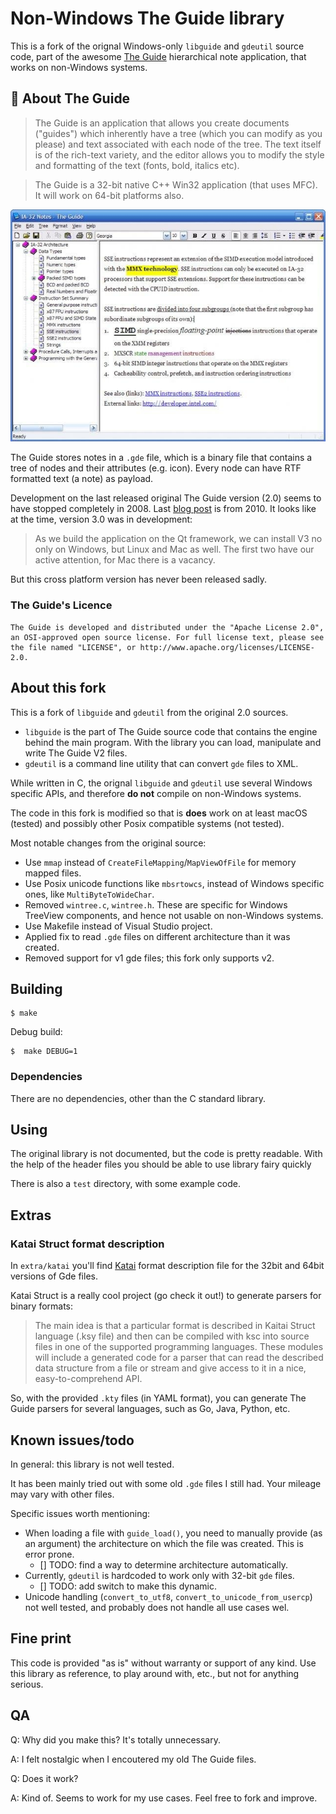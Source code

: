 # Non-Windows The Guide library

This is a fork of the orignal Windows-only `libguide` and `gdeutil` source code, part of the awesome [The Guide](https://theguide.sourceforge.net/index.html) hierarchical note application, that works on non-Windows systems.

## 📘 About The Guide

>The Guide is an application that allows you create documents ("guides") which inherently have a tree (which you can modify as you please) and text associated with each node of the tree. The text itself is of the rich-text variety, and the editor allows you to modify the style and formatting of the text (fonts, bold, italics etc).

>The Guide is a 32-bit native C++ Win32 application (that uses MFC). It will work on 64-bit platforms also.

![winguide](winguide-screenshot.jpeg)

The Guide stores notes in a `.gde` file, which is a binary file that contains a tree of nodes and their attributes (e.g. icon). Every node can have RTF formatted text (a note) as payload.

Development on the last released original The Guide version (2.0) seems to have stopped completely in 2008. Last [blog post](http://buildingtheguide.blogspot.com/) is from 2010. It looks like at the time, version 3.0 was in development:

>As we build the application on the Qt framework, we can install V3 no only on Windows, but Linux and Mac as well. The first two have our active attention, for Mac there is a vacancy.

But this cross platform version has never been released sadly.

### The Guide's Licence

```
The Guide is developed and distributed under the "Apache License 2.0",
an OSI-approved open source license. For full license text, please see
the file named "LICENSE", or http://www.apache.org/licenses/LICENSE-2.0.
```

## About this fork

This is a fork of `libguide` and `gdeutil` from the original 2.0 sources.

- `libguide` is the part of The Guide source code that contains the engine behind the main program. 
With the library you can load, manipulate and write The Guide V2 files.
- `gdeutil` is a command line utility that can convert `gde` files to XML.

While written in C, the orignal `libguide` and `gdeutil` use several Windows specific APIs, and therefore **do not** compile on non-Windows systems.

The code in this fork is modified so that is **does** work on at least macOS (tested) and possibly other Posix compatible systems (not tested).

Most notable changes from the original source:

- Use `mmap` instead of `CreateFileMapping`/`MapViewOfFile` for memory mapped files.
- Use Posix unicode functions like `mbsrtowcs`, instead of Windows specific ones, like `MultiByteToWideChar`.
- Removed `wintree.c`, `wintree.h`. These are specific for Windows TreeView components, and hence not usable on non-Windows systems.
- Use Makefile instead of Visual Studio project.
- Applied fix to read `.gde` files on different architecture than it was created.
- Removed support for v1 gde files; this fork only supports v2.

## Building

    $ make

Debug build:

    $  make DEBUG=1
    
### Dependencies

There are no dependencies, other than the C standard library.

## Using

The original library is not documented, but the code is pretty readable.
With the help of the header files you should be able to use library fairy quickly

There is also a `test` directory, with some example code.

## Extras

### Katai Struct format description

In `extra/katai` you'll find [Katai](https://kaitai.io/) format description file for the 32bit and 64bit versions
of Gde files.

Katai Struct is a really cool project (go check it out!) to generate parsers for binary formats:

>The main idea is that a particular format is described in Kaitai Struct language (.ksy file) and then can be compiled with ksc into source files in one of the supported programming languages. These modules will include a generated code for a parser that can read the described data structure from a file or stream and give access to it in a nice, easy-to-comprehend API.

So, with the provided `.kty` files (in YAML format), you can generate The Guide parsers for several languages, such as Go, Java, Python, etc.

## Known issues/todo

In general: this library is not well tested. 

It has been mainly tried out with some old `.gde` files I still had. Your mileage may vary with other files.

Specific issues worth mentioning:

- When loading a file with `guide_load()`, you need to manually provide (as an argument) the architecture on which the file was created. This is error prone. 
    - [] TODO: find a way to determine architecture automatically.
- Currently, `gdeutil` is hardcoded to work only with 32-bit `gde` files. 
    - [] TODO: add switch to make this dynamic.
- Unicode handling (`convert_to_utf8`, `convert_to_unicode_from_usercp`) not well tested, and probably does not handle all use cases wel.

## Fine print

This code is provided "as is" without warranty or support of any kind.
Use this library as reference, to play around with, etc., but not for anything serious.

## QA

Q: Why did you make this? It's totally unnecessary.

A: I felt nostalgic when I encoutered my old The Guide files.

Q: Does it work?

A: Kind of. Seems to work for my use cases. Feel free to fork and improve.


